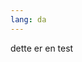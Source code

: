 ```yaml
---
lang: da
---
```


<div id="google_translate_element">dette er en test</div>

<script type="text/javascript">
function googleTranslateElementInit() {
    new google.translate.TranslateElement({
        pageLanguage: '{{ page.lang | default: site.lang | default: "en" }}',
        layout: google.translate.TranslateElement.InlineLayout.SIMPLE
    });
}
</script>

<script type="text/javascript" src="//translate.google.com/translate_a/element.js?cb=googleTranslateElementInit"></script>
